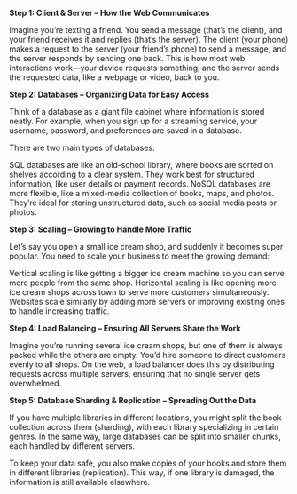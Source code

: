 **Step 1: Client & Server – How the Web Communicates**

Imagine you’re texting a friend. You send a message (that’s the client), and your friend receives it and replies (that’s the server). The client (your phone) makes a request to the server (your friend’s phone) to send a message, and the server responds by sending one back. This is how most web interactions work—your device requests something, and the server sends the requested data, like a webpage or video, back to you.

**Step 2: Databases – Organizing Data for Easy Access**

Think of a database as a giant file cabinet where information is stored neatly. For example, when you sign up for a streaming service, your username, password, and preferences are saved in a database.

There are two main types of databases:

SQL databases are like an old-school library, where books are sorted on shelves according to a clear system. They work best for structured information, like user details or payment records.
NoSQL databases are more flexible, like a mixed-media collection of books, maps, and photos. They’re ideal for storing unstructured data, such as social media posts or photos.

**Step 3: Scaling – Growing to Handle More Traffic**

Let’s say you open a small ice cream shop, and suddenly it becomes super popular. You need to scale your business to meet the growing demand:

Vertical scaling is like getting a bigger ice cream machine so you can serve more people from the same shop.
Horizontal scaling is like opening more ice cream shops across town to serve more customers simultaneously. Websites scale similarly by adding more servers or improving existing ones to handle increasing traffic.

**Step 4: Load Balancing – Ensuring All Servers Share the Work**

Imagine you’re running several ice cream shops, but one of them is always packed while the others are empty. You’d hire someone to direct customers evenly to all shops. On the web, a load balancer does this by distributing requests across multiple servers, ensuring that no single server gets overwhelmed.

**Step 5: Database Sharding & Replication – Spreading Out the Data**

If you have multiple libraries in different locations, you might split the book collection across them (sharding), with each library specializing in certain genres. In the same way, large databases can be split into smaller chunks, each handled by different servers.

To keep your data safe, you also make copies of your books and store them in different libraries (replication). This way, if one library is damaged, the information is still available elsewhere.
